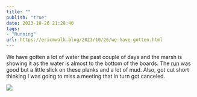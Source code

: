 ```yaml
---
title: ""
publish: "true"
date: 2023-10-26 21:28:40
tags:
- "Running"
url: https://ericmwalk.blog/2023/10/26/we-have-gotten.html
---
```

We have gotten a lot of water the past couple of days and the marsh is showing it as the water is almost to the bottom of the boards. The [run](https://strava.com/activities/10108496266) was good but a little slick on these planks and a lot of mud. Also, got cut short thinking I was going to miss a meeting that in turn got canceled.

![](https://ericmwalk.blog/uploads/2023/8fedf29d-f391-446c-b84a-aa24ed32249b.jpg)